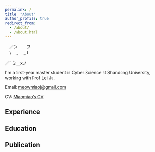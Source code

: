 ```yaml
---
permalink: /
title: "About"
author_profile: true
redirect_from: 
  - /about/
  - /about.html
---
```



       
　／＞　　フ   
　\ 　_　 _ l
 
  ／` ミ＿xノ


I'm a first-year master student in Cyber Science at Shandong University, working with Prof Lei Ju. 

Email: meowmiaoj@gmail.com

CV: [Miaomiao's CV](../assets)

Experience
------

Education
------

Publication
------

